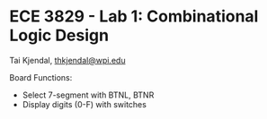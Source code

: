 # ECE 3829 - Lab 1: Combinational Logic Design
Tai Kjendal, thkjendal@wpi.edu

Board Functions:
- Select 7-segment with BTNL, BTNR
- Display digits (0-F) with switches